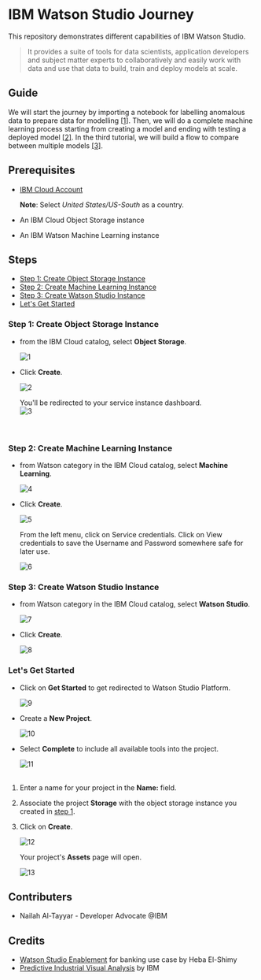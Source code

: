 # IBM Watson Studio Journey

This repository demonstrates different capabilities of IBM Watson Studio.

> It provides a suite of tools for data scientists, application developers and subject matter experts to collaboratively and easily work with data and use that data to build, train and deploy models at scale.

## Guide
We will start the journey by importing a notebook for labelling anomalous data to prepare data for modelling [[1]](https://github.com/xnorax/watson-studio-journey/tree/master/01-PredictiveMaintenanceNotebook). Then, we will do a complete machine learning process starting from creating a model and ending with testing a deployed model [[2]](https://github.com/xnorax/watson-studio-journey/tree/master/02-PredictiveMaintenanceModel). In the third tutorial, we will build a flow to compare between multiple models [[3]](https://github.com/xnorax/watson-studio-journey/tree/master/03-PredictiveMaintenanceFlow).

## Prerequisites
- [IBM Cloud Account](https://ibm.biz/BdZzCd)

  **Note**: Select *United States/US-South* as a country.

- An IBM Cloud Object Storage instance
- An IBM Watson Machine Learning instance

## Steps
- [Step 1: Create Object Storage Instance](#step-1-create-object-storage-instance)
- [Step 2: Create Machine Learning Instance](#step-2-create-machine-learning-instance)
- [Step 3: Create Watson Studio Instance](#step-3-create-watson-studio-instance)
- [Let's Get Started](#lets-get-started)

### Step 1: Create Object Storage Instance
- from the IBM Cloud catalog, select **Object Storage**.  

  ![1](https://github.com/xnorax/watson-studio-journey/blob/master/imgs/1.jpg?raw=true)
- Click **Create**.

  ![2](https://github.com/xnorax/watson-studio-journey/blob/master/imgs/2.jpg?raw=true)  

  You'll be redirected to your service instance dashboard.  
  ![3](https://github.com/xnorax/watson-studio-journey/blob/master/imgs/3.jpg?raw=true)  
<br></br>

### Step 2: Create Machine Learning Instance
- from Watson category in the IBM Cloud catalog, select **Machine Learning**.

  ![4](https://github.com/xnorax/watson-studio-journey/blob/master/imgs/4.jpg?raw=true)

- Click **Create**.  

  ![5](https://github.com/xnorax/watson-studio-journey/blob/master/imgs/5.jpg?raw=true)  

  From the left menu, click on Service credentials. Click on View credentials to save the Username and Password somewhere safe for later use.  

  ![6](https://github.com/xnorax/watson-studio-journey/blob/master/imgs/6.jpg?raw=true)  

### Step 3: Create Watson Studio Instance
- from Watson category in the IBM Cloud catalog, select **Watson Studio**.  

  ![7](https://github.com/xnorax/watson-studio-journey/blob/master/imgs/7.jpg?raw=true)  
- Click **Create**.  

  ![8](https://github.com/xnorax/watson-studio-journey/blob/master/imgs/8.jpg?raw=true)  

### Let's Get Started
- Click on **Get Started** to get redirected to Watson Studio Platform.  

  ![9](https://github.com/xnorax/watson-studio-journey/blob/master/imgs/9.jpg?raw=true)  

- Create a **New Project**.  

  ![10](https://github.com/xnorax/watson-studio-journey/blob/master/imgs/10.jpg?raw=true)

- Select **Complete** to include all available tools into the project.

  ![11](https://github.com/xnorax/watson-studio-journey/blob/master/imgs/11.jpg?raw=true)
<br></br>


1. Enter a name for your project in the **Name:** field.
2. Associate the project **Storage** with the object storage instance you created in [step 1](###-Step-1:-Create-Object-Storage-Instance).
3. Click on **Create**.

    ![12](https://github.com/xnorax/watson-studio-journey/blob/master/imgs/12.jpg?raw=true)

    Your project's **Assets** page will open.

    ![13](https://github.com/xnorax/watson-studio-journey/blob/master/imgs/13.jpg?raw=true)

## Contributers
- Nailah Al-Tayyar - Developer Advocate @IBM

## Credits
- [Watson Studio Enablement](https://github.com/HebaNAS/IBM-Watson-Studio-Enablement) for banking use case by Heba El-Shimy
- [Predictive Industrial Visual Analysis](https://github.com/IBM/Predictive-Industrial-Visual-Analysis) by IBM
